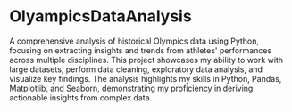 # OlyampicsDataAnalysis

A comprehensive analysis of historical Olympics data using Python, focusing on extracting insights and trends from athletes' performances across multiple disciplines. This project showcases my ability to work with large datasets, perform data cleaning, exploratory data analysis, and visualize key findings. The analysis highlights my skills in Python, Pandas, Matplotlib, and Seaborn, demonstrating my proficiency in deriving actionable insights from complex data.

